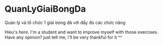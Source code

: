 # QuanLyGiaiBongDa
Quản lý và tổ chức 1 giải bóng đá với đầy đủ các chức năng

Hieu's here. I'm a student and want to improve myself with those exercises. Have any opinion? just tell me, i'll be very thankful for it ^^
